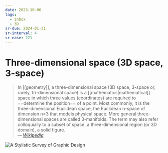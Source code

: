 ```yaml
---
date: 2023-10-06
tags:
  - inbox
  - 3D
sr-due: 2024-01-31
sr-interval: 4
sr-ease: 221
---
```

# Three-dimensional space (3D space, 3-space)

> In [[geometry]], a three-dimensional space (3D space, 3-space or, rarely,
> tri-dimensional space) is a [[mathematics|mathematical]] space in which three
> values (coordinates) are required to ==determine the position== of a point.
> Most commonly, it is the three-dimensional Euclidean space, the Euclidean
> n-space of dimension n=3 that models physical space. More general
> three-dimensional spaces are called 3-manifolds. The term may also refer
> colloquially to a subset of space, a three-dimensional region (or 3D domain),
> a solid figure.\
> — <cite>[Wikipedia](https://en.wikipedia.org/wiki/Three-dimensional_space)</cite>

![A Stylistic Survey of Graphic Design](img/Cartesian_coordinate_system.excalidraw.svg)
